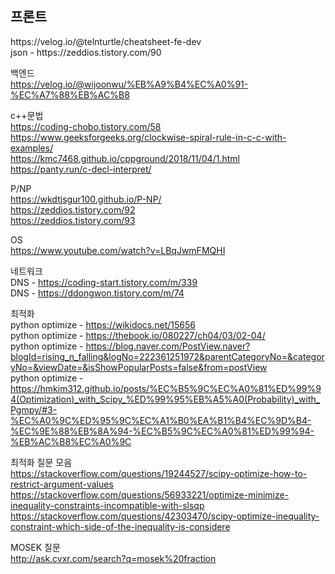 <h2>프론트<br /></h2>
https://velog.io/@telnturtle/cheatsheet-fe-dev <br />
json - https://zeddios.tistory.com/90  <br />


백엔드 <br />
https://velog.io/@wijoonwu/%EB%A9%B4%EC%A0%91-%EC%A7%88%EB%AC%B8  <br />


c++문법<br />
https://coding-chobo.tistory.com/58 <br />
https://www.geeksforgeeks.org/clockwise-spiral-rule-in-c-c-with-examples/ <br />
https://kmc7468.github.io/cppground/2018/11/04/1.html <br />
https://panty.run/c-decl-interpret/ <br />


P/NP<br />
https://wkdtjsgur100.github.io/P-NP/ <br />
https://zeddios.tistory.com/92 <br />
https://zeddios.tistory.com/93 <br />


OS<br />
https://www.youtube.com/watch?v=LBqJwmFMQHI <br />

네트워크<br />
DNS - https://coding-start.tistory.com/m/339 <br />
DNS - https://ddongwon.tistory.com/m/74  <br />


최적화 <br />
python optimize - https://wikidocs.net/15656  <br />
python optimize - https://thebook.io/080227/ch04/03/02-04/  <br />
python optimize - https://blog.naver.com/PostView.naver?blogId=rising_n_falling&logNo=222361251972&parentCategoryNo=&categoryNo=&viewDate=&isShowPopularPosts=false&from=postView  <br />
python optimize - https://hmkim312.github.io/posts/%EC%B5%9C%EC%A0%81%ED%99%94(Optimization)_with_Scipy_%ED%99%95%EB%A5%A0(Probability)_with_Pgmpy/#3-%EC%A0%9C%ED%95%9C%EC%A1%B0%EA%B1%B4%EC%9D%B4-%EC%9E%88%EB%8A%94-%EC%B5%9C%EC%A0%81%ED%99%94-%EB%AC%B8%EC%A0%9C  <br />


최적화 질문 모음 <br />
https://stackoverflow.com/questions/19244527/scipy-optimize-how-to-restrict-argument-values   <br />
https://stackoverflow.com/questions/56933221/optimize-minimize-inequality-constraints-incompatible-with-slsqp  <br />
https://stackoverflow.com/questions/42303470/scipy-optimize-inequality-constraint-which-side-of-the-inequality-is-considere  <br />


MOSEK 질문 <br />
http://ask.cvxr.com/search?q=mosek%20fraction  <br />




